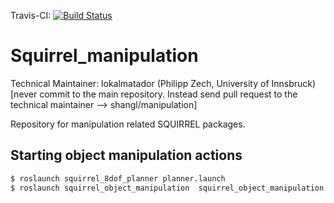 Travis-CI: [![Build Status](https://travis-ci.org/squirrel-project/squirrel_manipulation.svg?branch=indigo_dev)](https://travis-ci.org/squirrel-project/squirrel_manipulation)

Squirrel_manipulation
=====================

Technical Maintainer: lokalmatador (Philipp Zech, University of Innsbruck)
[never commit to the main repository. Instead send pull request to the technical maintainer --> shangl/manipulation]

Repository for manipulation related SQUIRREL packages.

## Starting object manipulation actions

```bash 
$ roslaunch squirrel_8dof_planner planner.launch
$ roslaunch squirrel_object_manipulation  squirrel_object_manipulation.launch
``` 

